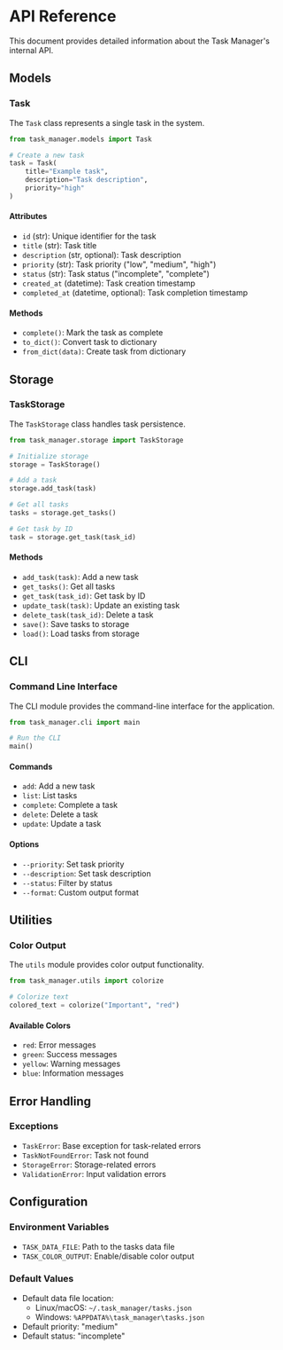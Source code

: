 # API Reference

This document provides detailed information about the Task Manager's internal API.

## Models

### Task

The `Task` class represents a single task in the system.

```python
from task_manager.models import Task

# Create a new task
task = Task(
    title="Example task",
    description="Task description",
    priority="high"
)
```

#### Attributes

- `id` (str): Unique identifier for the task
- `title` (str): Task title
- `description` (str, optional): Task description
- `priority` (str): Task priority ("low", "medium", "high")
- `status` (str): Task status ("incomplete", "complete")
- `created_at` (datetime): Task creation timestamp
- `completed_at` (datetime, optional): Task completion timestamp

#### Methods

- `complete()`: Mark the task as complete
- `to_dict()`: Convert task to dictionary
- `from_dict(data)`: Create task from dictionary

## Storage

### TaskStorage

The `TaskStorage` class handles task persistence.

```python
from task_manager.storage import TaskStorage

# Initialize storage
storage = TaskStorage()

# Add a task
storage.add_task(task)

# Get all tasks
tasks = storage.get_tasks()

# Get task by ID
task = storage.get_task(task_id)
```

#### Methods

- `add_task(task)`: Add a new task
- `get_tasks()`: Get all tasks
- `get_task(task_id)`: Get task by ID
- `update_task(task)`: Update an existing task
- `delete_task(task_id)`: Delete a task
- `save()`: Save tasks to storage
- `load()`: Load tasks from storage

## CLI

### Command Line Interface

The CLI module provides the command-line interface for the application.

```python
from task_manager.cli import main

# Run the CLI
main()
```

#### Commands

- `add`: Add a new task
- `list`: List tasks
- `complete`: Complete a task
- `delete`: Delete a task
- `update`: Update a task

#### Options

- `--priority`: Set task priority
- `--description`: Set task description
- `--status`: Filter by status
- `--format`: Custom output format

## Utilities

### Color Output

The `utils` module provides color output functionality.

```python
from task_manager.utils import colorize

# Colorize text
colored_text = colorize("Important", "red")
```

#### Available Colors

- `red`: Error messages
- `green`: Success messages
- `yellow`: Warning messages
- `blue`: Information messages

## Error Handling

### Exceptions

- `TaskError`: Base exception for task-related errors
- `TaskNotFoundError`: Task not found
- `StorageError`: Storage-related errors
- `ValidationError`: Input validation errors

## Configuration

### Environment Variables

- `TASK_DATA_FILE`: Path to the tasks data file
- `TASK_COLOR_OUTPUT`: Enable/disable color output

### Default Values

- Default data file location:
  - Linux/macOS: `~/.task_manager/tasks.json`
  - Windows: `%APPDATA%\task_manager\tasks.json`
- Default priority: "medium"
- Default status: "incomplete" 